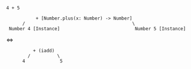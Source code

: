 `4 + 5`

               + [Number.plus(x: Number) -> Number]
          /                                        \
     Number 4 [Instance]                            Number 5 [Instance]



<=>


              + (iadd)
            /          \
          4             5
